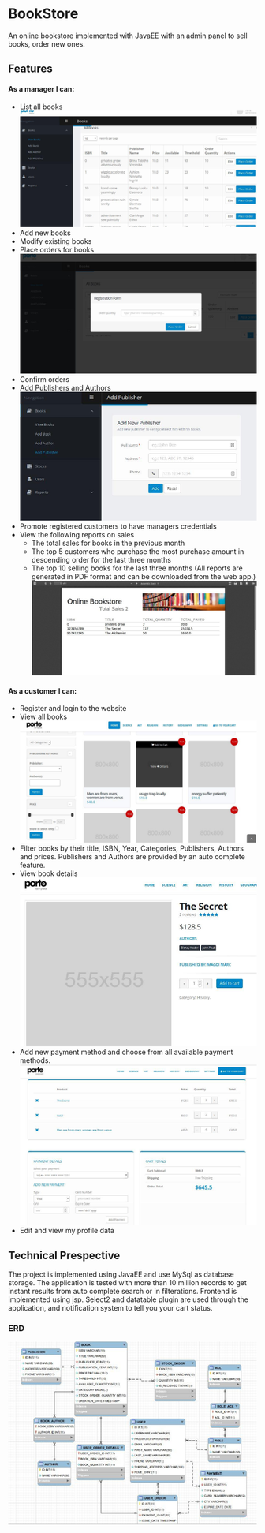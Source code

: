# BookStore
An online bookstore implemented with JavaEE with an admin panel to sell books, order new ones.
## Features
#### As a manager I can:
- List all books
![LIST_BOOKS](/screenshots/books_admin.jpg?raw=true)
- Add new books
- Modify existing books
- Place orders for books
![PLACE_ORDER](/screenshots/place_order.jpg?raw=true)
- Confirm orders
- Add Publishers and Authors
![ADD_PUBLISHER](/screenshots/add_publisher.jpg?raw=true)
- Promote registered customers to have managers credentials
- View the following reports on sales
  - The total sales for books in the previous month
  - The top 5 customers who purchase the most purchase amount in descending order for the last
three months
  - The top 10 selling books for the last three months
(All reports are generated in PDF format and can be downloaded from the web app.)
![REPORTS](/screenshots/report_sample.jpg?raw=true)

#### As a customer I can:
- Register and login to the website
- View all books
![HOME](/screenshots/home.jpg?raw=true)
- Filter books by their title, ISBN, Year, Categories, Publishers, Authors and prices. Publishers and Authors are provided by an auto complete feature.
- View book details
![BOOK_DETAILS](/screenshots/book_details.jpg?raw=true)
- Add new payment method and choose from all available payment methods.
![CART](/screenshots/cart.jpg?raw=true)
- Edit and view my profile data

## Technical Prespective
The project is implemented using JavaEE and use MySql as database storage. The application is tested with more than 10 million records to get instant results from auto complete search or in filterations. Frontend is implemented using jsp. Select2 and datatable plugin are used through the application, and notification system to tell you your cart status. 

### ERD
![ERD](/screenshots/erd.jpg?raw=true)
